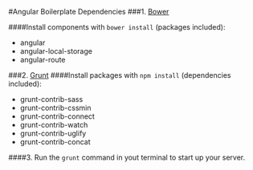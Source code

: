 #Angular Boilerplate Dependencies
###1. [Bower](http://bower.io/)

####Install components with `bower install` (packages included):
 - angular
 - angular-local-storage
 - angular-route


###2. [Grunt](http://gruntjs.com/)
####Install packages with `npm install` (dependencies included):
- grunt-contrib-sass
- grunt-contrib-cssmin
- grunt-contrib-connect
- grunt-contrib-watch
- grunt-contrib-uglify
- grunt-contrib-concat

####3. Run the `grunt` command in yout terminal to start up your server.
